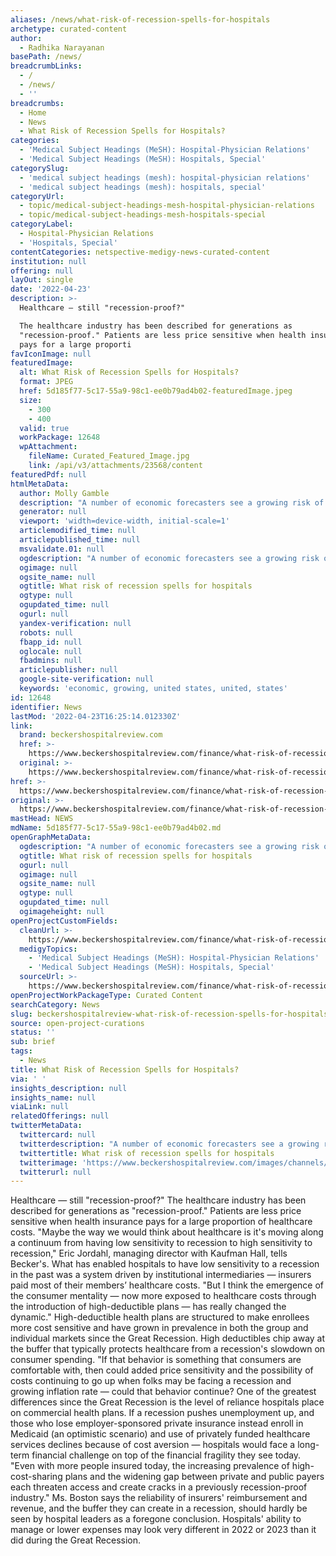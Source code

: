 ```yaml
---
aliases: /news/what-risk-of-recession-spells-for-hospitals
archetype: curated-content
author:
  - Radhika Narayanan
basePath: /news/
breadcrumbLinks:
  - /
  - /news/
  - ''
breadcrumbs:
  - Home
  - News
  - What Risk of Recession Spells for Hospitals?
categories:
  - 'Medical Subject Headings (MeSH): Hospital-Physician Relations'
  - 'Medical Subject Headings (MeSH): Hospitals, Special'
categorySlug:
  - 'medical subject headings (mesh): hospital-physician relations'
  - 'medical subject headings (mesh): hospitals, special'
categoryUrl:
  - topic/medical-subject-headings-mesh-hospital-physician-relations
  - topic/medical-subject-headings-mesh-hospitals-special
categoryLabel:
  - Hospital-Physician Relations
  - 'Hospitals, Special'
contentCategories: netspective-medigy-news-curated-content
institution: null
offering: null
layOut: single
date: '2022-04-23'
description: >-
  Healthcare — still "recession-proof?"

  The healthcare industry has been described for generations as
  "recession-proof." Patients are less price sensitive when health insurance
  pays for a large proporti
favIconImage: null
featuredImage:
  alt: What Risk of Recession Spells for Hospitals?
  format: JPEG
  href: 5d185f77-5c17-55a9-98c1-ee0b79ad4b02-featuredImage.jpeg
  size:
    - 300
    - 400
  valid: true
  workPackage: 12648
  wpAttachment:
    fileName: Curated_Featured_Image.jpg
    link: /api/v3/attachments/23568/content
featuredPdf: null
htmlMetaData:
  author: Molly Gamble
  description: "A number of economic forecasters see a growing risk of recession for the United States as inflation spreads. What could this mean for hospitals?\_"
  generator: null
  viewport: 'width=device-width, initial-scale=1'
  articlemodified_time: null
  articlepublished_time: null
  msvalidate.01: null
  ogdescription: "A number of economic forecasters see a growing risk of recession for the United States as inflation spreads. What could this mean for hospitals?\_"
  ogimage: null
  ogsite_name: null
  ogtitle: What risk of recession spells for hospitals
  ogtype: null
  ogupdated_time: null
  ogurl: null
  yandex-verification: null
  robots: null
  fbapp_id: null
  oglocale: null
  fbadmins: null
  articlepublisher: null
  google-site-verification: null
  keywords: 'economic, growing, united states, united, states'
id: 12648
identifier: News
lastMod: '2022-04-23T16:25:14.012330Z'
link:
  brand: beckershospitalreview.com
  href: >-
    https://www.beckershospitalreview.com/finance/what-risk-of-recession-spells-for-hospitals.html
  original: >-
    https://www.beckershospitalreview.com/finance/what-risk-of-recession-spells-for-hospitals.html
href: >-
  https://www.beckershospitalreview.com/finance/what-risk-of-recession-spells-for-hospitals.html
original: >-
  https://www.beckershospitalreview.com/finance/what-risk-of-recession-spells-for-hospitals.html
mastHead: NEWS
mdName: 5d185f77-5c17-55a9-98c1-ee0b79ad4b02.md
openGraphMetaData:
  ogdescription: "A number of economic forecasters see a growing risk of recession for the United States as inflation spreads. What could this mean for hospitals?\_"
  ogtitle: What risk of recession spells for hospitals
  ogurl: null
  ogimage: null
  ogsite_name: null
  ogtype: null
  ogupdated_time: null
  ogimageheight: null
openProjectCustomFields:
  cleanUrl: >-
    https://www.beckershospitalreview.com/finance/what-risk-of-recession-spells-for-hospitals.html
  medigyTopics:
    - 'Medical Subject Headings (MeSH): Hospital-Physician Relations'
    - 'Medical Subject Headings (MeSH): Hospitals, Special'
  sourceUrl: >-
    https://www.beckershospitalreview.com/finance/what-risk-of-recession-spells-for-hospitals.html
openProjectWorkPackageType: Curated Content
searchCategory: News
slug: beckershospitalreview-what-risk-of-recession-spells-for-hospitals
source: open-project-curations
status: ''
sub: brief
tags:
  - News
title: What Risk of Recession Spells for Hospitals?
via: ' '
insights_description: null
insights_name: null
viaLink: null
relatedOfferings: null
twitterMetaData:
  twittercard: null
  twitterdescription: "A number of economic forecasters see a growing risk of recession for the United States as inflation spreads. What could this mean for hospitals?\_"
  twittertitle: What risk of recession spells for hospitals
  twitterimage: 'https://www.beckershospitalreview.com/images/channels/finance/5.jpg'
  twitterurl: null
---
```

<p>Healthcare — still "recession-proof?"
The healthcare industry has been described for generations as "recession-proof." Patients are less price sensitive when health insurance pays for a large proportion of healthcare costs.
"Maybe the way we would think about healthcare is it's moving along a continuum from having low sensitivity to recession to high sensitivity to recession," Eric Jordahl, managing director with Kaufman Hall, tells Becker's.
What has enabled hospitals to have low sensitivity to a recession in the past was a system driven by institutional intermediaries — insurers paid most of their members’ healthcare costs.
"But I think the emergence of the consumer mentality — now more exposed to healthcare costs through the introduction of high-deductible plans — has really changed the dynamic." 
High-deductible health plans are structured to make enrollees more cost sensitive and have grown in prevalence in both the group and individual markets since the Great Recession.
High deductibles chip away at the buffer that typically protects healthcare from a recession's slowdown on consumer spending.
"If that behavior is something that consumers are comfortable with, then could added price sensitivity and the possibility of costs continuing to go up when folks may be facing a recession and growing inflation rate — could that behavior continue?
One of the greatest differences since the Great Recession is the level of reliance hospitals place on commercial health plans.
If a recession pushes unemployment up, and those who lose employer-sponsored private insurance instead enroll in Medicaid (an optimistic scenario) and use of privately funded healthcare services declines because of cost aversion — hospitals would face a long-term financial challenge on top of the financial fragility they see today.
"Even with more people insured today, the increasing prevalence of high-cost-sharing plans and the widening gap between private and public payers each threaten access and create cracks in a previously recession-proof industry."
Ms. Boston says the reliability of insurers' reimbursement and revenue, and the buffer they can create in a recession, should hardly be seen by hospital leaders as a foregone conclusion.
Hospitals' ability to manage or lower expenses may look very different in 2022 or 2023 than it did during the Great Recession.</p>